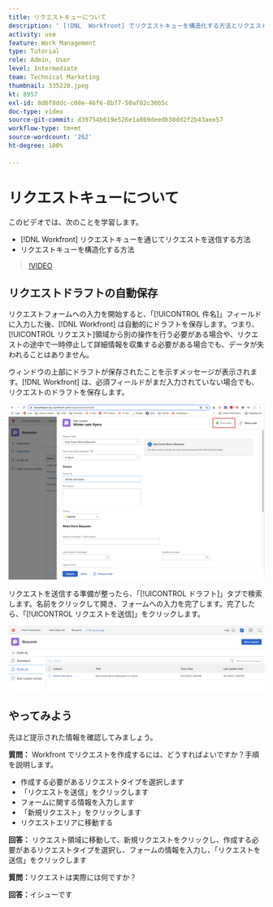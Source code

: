 ```yaml
---
title: リクエストキューについて
description: ' [!DNL  Workfront] でリクエストキューを構造化する方法とリクエストを送信する方法について説明します。'
activity: use
feature: Work Management
type: Tutorial
role: Admin, User
level: Intermediate
team: Technical Marketing
thumbnail: 335220.jpeg
kt: 8957
exl-id: 8d6f8ddc-c08e-46f6-8b77-50af02c36b5c
doc-type: video
source-git-commit: d39754b619e526e1a869deedb38dd2f2b43aee57
workflow-type: tm+mt
source-wordcount: '262'
ht-degree: 100%

---
```


# リクエストキューについて

このビデオでは、次のことを学習します。

* [!DNL  Workfront] リクエストキューを通じてリクエストを送信する方法
* リクエストキューを構造化する方法

>[!VIDEO](https://video.tv.adobe.com/v/335220/?quality=12)

## リクエストドラフトの自動保存

リクエストフォームへの入力を開始すると、「[!UICONTROL 件名]」フィールドに入力した後、[!DNL Workfront] は自動的にドラフトを保存します。つまり、[!UICONTROL リクエスト]領域から別の操作を行う必要がある場合や、リクエストの途中で一時停止して詳細情報を収集する必要がある場合でも、データが失われることはありません。

ウィンドウの上部にドラフトが保存されたことを示すメッセージが表示されます。[!DNL Workfront] は、必須フィールドがまだ入力されていない場合でも、リクエストのドラフトを保存します。

![リクエストドラフトの作成の画像](assets/queue-mgt-make-a-request-draft-1.png)

リクエストを送信する準備が整ったら、「[!UICONTROL ドラフト]」タブで検索します。名前をクリックして開き、フォームへの入力を完了します。完了したら、「[!UICONTROL リクエストを送信]」をクリックします。

![リクエストドラフトの呼び出しの画像](assets/queue-mgt-make-a-request-draft-2.png)

## やってみよう

先ほど提示された情報を確認してみましょう。

**質問：** Workfront でリクエストを作成するには、どうすればよいですか？手順を説明します。

* 作成する必要があるリクエストタイプを選択します
* 「リクエストを送信」をクリックします
* フォームに関する情報を入力します
* 「新規リクエスト」をクリックします
* リクエストエリアに移動する


**回答：** リクエスト領域に移動して、新規リクエストをクリックし、作成する必要があるリクエストタイプを選択し、フォームの情報を入力し、「リクエストを送信」をクリックします

**質問：**&#x200B;リクエストは実際には何ですか？

**回答：**&#x200B;イシューです

<!---
You can also access request drafts from the [!UICONTROL Select a Request Type] menu at the top of the window. Select an option from the [!UICONTROL Recent Drafts] section, or start a new request by picking a queue from the [!UICONTROL New Requests] section. Fill everything out like normal, then submit the request.

<!---
image
--->

<!---
Let's take a minute to review the information you were just presented.

How do you make a request in Workfront? List the steps in order.
Choose the request type you need to make
Click Submit request
Fill out the information on the form
Click "New Request"
Navigate to the request area

Answer: Navigate to the request area>Click New Request>Choose the request type you need to make>Fill out the information on the form>Click Submit request

A request is really an......

Answer: Issue
--->
